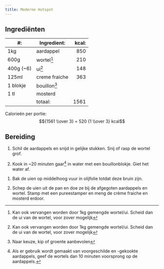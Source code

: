 ```yaml
---
title: Moderne Hutspot
---
```


## Ingrediënten

| #:        | Ingredient:   | kcal: |
| --------- | ------------- | ----: |
| 1kg       | aardappel     |   850 |
| 600g      | wortel[^1]    |   210 |
| 400g (~6) | ui[^1]        |   148 |
| 125ml     | creme fraiche |   363 |
| 1 blokje  | bouillon[^2]  |       |
| 1 tl      | mosterd       |       |
|           | totaal:       |  1561 |

[^1]: Kan ook vervangen worden door 1kg gemengde wortel/ui. Scheid dan de ui van de wortel, voor zover mogelijk
[^2]: Naar keuze, kip of groente aanbevolen

Calorieën per portie: $${1561 \\over 3} = 520 {1 \\over 3} kcal$$

## Bereiding

1. Schil de aardappels en snijd in gelijke stukken. Snij of rasp de wortel grof.

1. Kook in ~20 minuten gaar[^3] in water met een bouillonblokje. Giet het water af.

[^3]: Als er gebruik wordt gemaakt van voorgeschilde en -gekookte aardappels, geef de wortels dan 10 minuten voorsprong op de aardappels.

1. Bak de uien op middelhoog vuur in olijfolie totdat deze bruin zijn.

1. Schep de uien uit de pan en doe ze bij de afgegoten aardappels en wortel. Stamp met een pureestamper en meng de crème fraiche en mosterd erdoor.
